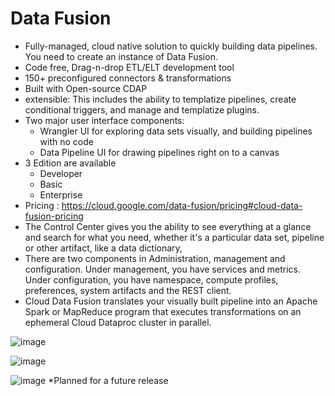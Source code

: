 # Data Fusion

- Fully-managed, cloud native solution to quickly building data pipelines. You need to create an instance of Data Fusion. 
- Code free, Drag-n-drop ETL/ELT development tool
- 150+ preconfigured connectors & transformations
- Built with Open-source CDAP
- extensible: This includes the ability to templatize pipelines, create conditional triggers, and manage and templatize plugins.
- Two major user interface components:
  - Wrangler UI for exploring data sets visually, and building pipelines with no code
  - Data Pipeline UI for drawing pipelines right on to a canvas
- 3 Edition are available
  - Developer
  - Basic
  - Enterprise
- Pricing : https://cloud.google.com/data-fusion/pricing#cloud-data-fusion-pricing
- The Control Center gives you the ability to see everything at a glance and search for what you need, whether it's a particular data set, pipeline or other artifact, like a data dictionary, 
- There are two components in Administration, management and configuration. Under management, you have services and metrics. Under configuration, you have namespace, compute profiles, preferences, system artifacts and the REST client.
- Cloud Data Fusion translates your visually built pipeline into an Apache Spark or MapReduce program that executes transformations on an ephemeral Cloud Dataproc cluster in parallel. 


![image](https://user-images.githubusercontent.com/19702456/224944491-d5b1378c-aa7c-4129-b743-007806c41e20.png)

![image](https://github.com/user-attachments/assets/c5a03c82-0271-4ebf-993a-f9b02bc42faa)

![image](https://github.com/user-attachments/assets/fe34b11d-bd59-44bb-87c5-65b35af1f7be)
*Planned for a future release

